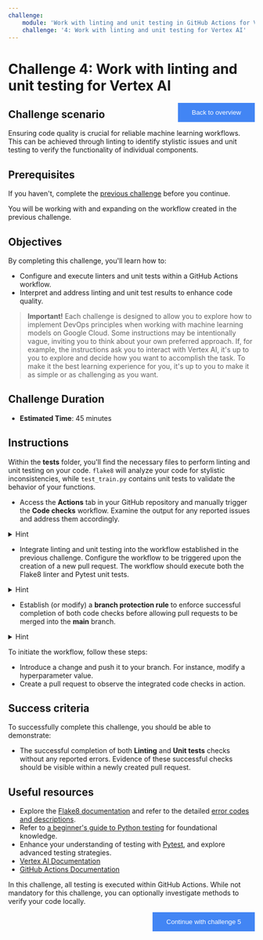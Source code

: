```yaml
---
challenge:
    module: 'Work with linting and unit testing in GitHub Actions for Vertex AI'
    challenge: '4: Work with linting and unit testing for Vertex AI'
---
```


<style>
.button  {
  border: none;
  color: white;
  padding: 12px 28px;
  background-color: #4285F4; /* Updated button color to Google Blue */
  float: right;
}
</style>

# Challenge 4: Work with linting and unit testing for Vertex AI

<button class="button" onclick="window.location.href='https://cloud.google.com/vertex-ai/docs';">Back to overview</button>

## Challenge scenario

Ensuring code quality is crucial for reliable machine learning workflows. This can be achieved through linting to identify stylistic issues and unit testing to verify the functionality of individual components.

## Prerequisites

If you haven't, complete the [previous challenge](03-trigger-workflow.md) before you continue.

You will be working with and expanding on the workflow created in the previous challenge.

## Objectives

By completing this challenge, you'll learn how to:

- Configure and execute linters and unit tests within a GitHub Actions workflow.
- Interpret and address linting and unit test results to enhance code quality.

> **Important!**
> Each challenge is designed to allow you to explore how to implement DevOps principles when working with machine learning models on Google Cloud. Some instructions may be intentionally vague, inviting you to think about your own preferred approach. If, for example, the instructions ask you to interact with Vertex AI, it's up to you to explore and decide how you want to accomplish the task. To make it the best learning experience for you, it's up to you to make it as simple or as challenging as you want.

## Challenge Duration

- **Estimated Time**: 45 minutes

## Instructions

Within the **tests** folder, you'll find the necessary files to perform linting and unit testing on your code. `flake8` will analyze your code for stylistic inconsistencies, while `test_train.py` contains unit tests to validate the behavior of your functions.

- Access the **Actions** tab in your GitHub repository and manually trigger the **Code checks** workflow. Examine the output for any reported issues and address them accordingly.

<details>
<summary>Hint</summary>
<br/>
Linting errors will cause the GitHub Actions step to fail with a non-zero exit code. Carefully review the workflow output to identify specific error codes and associated file, line, and column information to pinpoint and resolve the issues.
</details>

- Integrate linting and unit testing into the workflow established in the previous challenge. Configure the workflow to be triggered upon the creation of a new pull request. The workflow should execute both the Flake8 linter and Pytest unit tests.

<details>
<summary>Hint</summary>
<br/>
To incorporate unit testing, ensure Pytest is installed (refer to <code>requirements.txt</code>) and execute the tests using the command <code>pytest tests/</code>. Pytest automatically discovers test files prefixed with <code>test</code>.
</details>

- Establish (or modify) a **branch protection rule** to enforce successful completion of both code checks before allowing pull requests to be merged into the **main** branch.

<details>
<summary>Hint</summary>
<br/>
Enable <b>status checks</b> within the branch protection rule to mandate successful completion of specified checks before merging. Ensure your jobs have descriptive names for easy identification. The workflow, triggered by a <code>pull_request</code> event, should include these checks as distinct jobs.
</details>

To initiate the workflow, follow these steps:

- Introduce a change and push it to your branch. For instance, modify a hyperparameter value.
- Create a pull request to observe the integrated code checks in action.

## Success criteria

To successfully complete this challenge, you should be able to demonstrate:

- The successful completion of both **Linting** and **Unit tests** checks without any reported errors. Evidence of these successful checks should be visible within a newly created pull request.

## Useful resources

- Explore the [Flake8 documentation](https://flake8.pycqa.org/latest/user/index.html) and refer to the detailed [error codes and descriptions](https://flake8.pycqa.org/en/latest/user/error-codes.html).
- Refer to [a beginner's guide to Python testing](https://miguelgfierro.com/blog/2018/a-beginners-guide-to-python-testing) for foundational knowledge.
- Enhance your understanding of testing with [Pytest](https://docs.pytest.org/en/7.x/), and explore advanced testing strategies.
- [Vertex AI Documentation](https://cloud.google.com/vertex-ai/docs)
- [GitHub Actions Documentation](https://docs.github.com/en/actions)

In this challenge, all testing is executed within GitHub Actions. While not mandatory for this challenge, you can optionally investigate methods to verify your code locally.

<button class="button" onclick="window.location.href='05-environments.md';">Continue with challenge 5</button>
